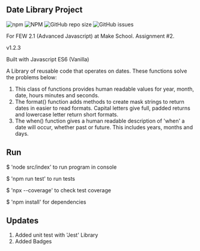 ## Date Library Project

![npm](https://img.shields.io/npm/v/few2-1-date-library)
![NPM](https://img.shields.io/npm/l/few2-1-date-library)
![GitHub repo size](https://img.shields.io/github/repo-size/chrismlee26/date-library)
![GitHub issues](https://img.shields.io/github/issues/chrismlee26/date-library)

For FEW 2.1 (Advanced Javascript) at Make School. Assignment #2.

v1.2.3

Built with Javascript ES6 (Vanilla)

A Library of reusable code that operates on dates. These functions solve the problems below:

1. This class of functions provides human readable values for year, month, date, hours minutes and seconds.
2. The format() function adds methods to create mask strings to return dates in easier to read formats. Capital letters give full, padded returns and lowercase letter return short formats.
3. The when() function gives a human readable description of 'when' a date will occur, whether past or future. This includes years, months and days.

## Run

$ 'node src/index' to run program in console

$ 'npm run test' to run tests

$ 'npx --coverage' to check test coverage

$ 'npm install' for dependencies

## Updates

1. Added unit test with 'Jest' Library
2. Added Badges

